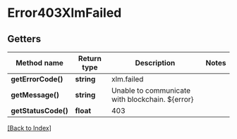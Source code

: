 # Error403XlmFailed

## Getters

Method name | Return type | Description | Notes
------------ | ------------- | ------------- | -------------
**getErrorCode()** | **string** | xlm.failed |
**getMessage()** | **string** | Unable to communicate with blockchain. ${error} |
**getStatusCode()** | **float** | 403 |

[[Back to Index]](../index.md)
